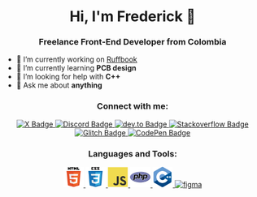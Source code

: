 <h1 align="center">Hi, I'm Frederick 👋</h1>
<h3 align="center">Freelance Front-End Developer from Colombia</h3>
<ul align="left">
<li>🔭 I’m currently working on <a href="https://ruffbook.glitch.me/">Ruffbook</a></li>
<li>🌱 I’m currently learning <strong>PCB design</strong></li>
<li>🤝 I’m looking for help with <strong>C++</strong></li>
<li>💬 Ask me about <strong>anything</strong></li>
</ul>
<h3 align="center">Connect with me:</h3>
<div id="badges" align="center">
  <a href="https://www.twitter.com/unkanely">
    <img src="https://img.shields.io/badge/Twitter-black?logo=x&logoColor=white" alt="X Badge"/>
  </a>
  <a href="https://discordapp.com/users/824624341408022568">
    <img src="https://img.shields.io/badge/Discord-blue?logo=discord&logoColor=white" alt="Discord Badge"/>
  </a>
  <a href="https://www.dev.to/unkane">
    <img src="https://img.shields.io/badge/dev.to-black?logo=devdotto&logoColor=white" alt="dev.to Badge"/>
  </a>
  <a href="https://stackoverflow.com/users/23512854/unkane">
    <img src="https://img.shields.io/badge/Stack Overflow-orange?logo=stackoverflow&logoColor=white" alt="Stackoverflow Badge">
  </a>
  <a href="https://glitch.com/@unkane">
    <img src="https://img.shields.io/badge/Glitch-pink?logo=glitch&logoColor=white" alt="Glitch Badge"/>
  </a>
  <a href="https://codepen.io/unkane">
    <img src="https://img.shields.io/badge/CodePen-black?logo=codepen&logoColor=white" alt="CodePen Badge"/>
  </a>
</div>

<h3 align="center">Languages and Tools:</h3>
<p align="center">
  <a href="https://www.w3.org/html/" target="_blank" rel="noreferrer" title="HTML">
    <img src="https://raw.githubusercontent.com/devicons/devicon/master/icons/html5/html5-original-wordmark.svg" alt="html5" width="40" height="40"/>
  </a>
  <a href="https://www.w3schools.com/css/" target="_blank" rel="noreferrer" title="CSS">
    <img src="https://raw.githubusercontent.com/devicons/devicon/master/icons/css3/css3-original-wordmark.svg" alt="css3" width="40" height="40"/>
  </a>
  <a href="https://developer.mozilla.org/en-US/docs/Web/JavaScript" target="_blank" rel="noreferrer" title="JavaScript">
    <img src="https://raw.githubusercontent.com/devicons/devicon/master/icons/javascript/javascript-original.svg" alt="javascript" width="40" height="40"/>
  </a>
  <a href="https://www.php.net" target="_blank" rel="noreferrer" title="PHP">
    <img src="https://raw.githubusercontent.com/devicons/devicon/master/icons/php/php-original.svg" alt="php" width="40" height="40"/>
  </a>
  <a href="https://www.w3schools.com/cpp/" target="_blank" rel="noreferrer" title="C++">
    <img src="https://raw.githubusercontent.com/devicons/devicon/master/icons/cplusplus/cplusplus-original.svg" alt="cplusplus" width="40" height="40"/>
  </a>
  <a href="https://www.figma.com/" target="_blank" rel="noreferrer" title="Figma">
    <img src="https://www.vectorlogo.zone/logos/figma/figma-icon.svg" alt="figma" width="40" height="40"/>
  </a>
</p>

<!---
KabukzDev/KabukzDev is a ✨ special ✨ repository because its `README.md` (this file) appears on your GitHub profile.
You can click the Preview link to take a look at your changes.
--->
